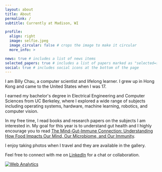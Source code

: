 ```yaml
---
layout: about
title: About
permalink: /
subtitle: Currently at Madison, WI

profile:
  align: right
  image: selfie.jpeg
  image_circular: false # crops the image to make it circular
  more_info: >

news: true # includes a list of news items
selected_papers: true # includes a list of papers marked as "selected={true}"
social: true # includes social icons at the bottom of the page
---
```


I am Billy Chau, a computer scientist and lifelong learner. I grew up in Hong Kong and came to the United States when I was 17.

I earned my bachelor's degree in Electrical Engineering and Computer Sciences from UC Berkeley, where I explored a wide range of subjects including operating systems, hardware, machine learning, robotics, and computer vision.

In my free time, I read books and research papers on the subjects I am interested in. My goal for this year is to understand gut health and I highly encourage you to read [The Mind-Gut-Immune Connection: Understanding How Food Impacts Our Mind, Our Microbiome, and Our Immunity](https://www.amazon.com/Mind-Gut-Immune-Connection-Understanding-Microbiome-Immunity/dp/0063014793/?_encoding=UTF8&pd_rd_w=PlRvY&content-id=amzn1.sym.cf86ec3a-68a6-43e9-8115-04171136930a&pf_rd_p=cf86ec3a-68a6-43e9-8115-04171136930a&pf_rd_r=142-2309811-2543054&pd_rd_wg=lWY1M&pd_rd_r=1ebf8fdc-a6d9-47d1-989f-59bda9e5206b&ref_=aufs_ap_sc_dsk).

I enjoy taking photos when I travel and they are available in the gallery.

Feel free to connect with me on [LinkedIn](https://www.linkedin.com/in/chun-hei-chau-59060913a/) for a chat or collaboration.

<!-- Default Statcounter code for Personal Github
https://amztc34283.github.io/ -->
<script type="text/javascript">
var sc_project=13022930; 
var sc_invisible=1; 
var sc_security="bbc71b63"; 
</script>
<script type="text/javascript"
src="https://www.statcounter.com/counter/counter.js"
async></script>
<noscript><div class="statcounter"><a title="Web Analytics"
href="https://statcounter.com/" target="_blank"><img
class="statcounter"
src="https://c.statcounter.com/13022930/0/bbc71b63/1/"
alt="Web Analytics"
referrerPolicy="no-referrer-when-downgrade"></a></div></noscript>
<!-- End of Statcounter Code -->